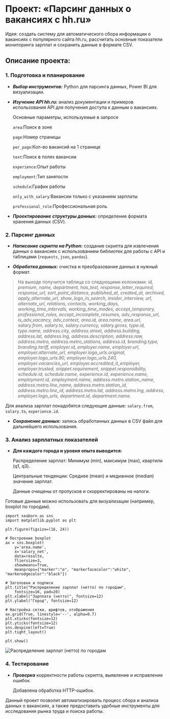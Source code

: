 # Проект: «Парсинг данных о вакансиях с hh.ru»
Идея: создать систему для автоматического сбора информации о вакансиях с популярного сайта hh.ru, рассчитать основные показатели мониторинга зарплат и сохранить данные в формате CSV.

## Описание проекта:

### 1. Подготовка и планирование

+ **_Выбор инструментов:_** Python для парсинга данных, Power BI для визуализации.

+ **_Изучение API hh.ru:_** анализ документации и примеров использования API для получения доступа к данным о вакансиях.

  Основные параметры, используемые в запросе

  ```area```:Поиск в зоне
  
  ```page```:Номер страницы

  ```per_page```:Кол-во вакансий на 1 странице
  
  ```text```:Поиск в полях вакансии
  
  ```experience```:Опыт работы
  
  ```employment```:Тип занятости
  
  ```schedule```:График работы
  
  ```only_with_salary```:Вакансии только с указанием зарплаты
  
  ```professional_role```:Профессиональная роль

+ **_Проектирование структуры данных:_** определение формата хранения данных (CSV). 

### 2. Парсинг данных 

+ **_Написание скрипта на Python:_** создание скрипта для извлечения данных о вакансиях с использованием библиотек для работы с API и таблицами (```requests```, ```json```, ```pandas```). 

+ **_Обработка данных:_** очистка и преобразование данных в нужный формат.

>  На выходе получится таблица со следующими колонками: _id, premium, name, department, has_test,  response_letter_required, response_url, sort_point_distance, published_at, created_at, archived, apply_alternate_url, show_logo_in_search, insider_interview, url, alternate_url, relations, contacts, working_days, working_time_intervals, working_time_modes, accept_temporary, professional_roles, accept_incomplete_resumes, adv_response_url, is_adv_vacancy, adv_context, area.id, area.name, area.url, salary.from, salary.to, salary.currency, salary.gross, type.id, type.name, address.city, address.street, address.building, address.lat, address.lng, address.description, address.raw, address.metro, address.metro_stations, address.id, branding.type, branding.tariff, employer.id, employer.name, employer.url, employer.alternate_url, employer.logo_urls.original, employer.logo_urls.90, employer.logo_urls.240, employer.vacancies_url, employer.accredited_it_employer, employer.trusted, snippet.requirement, snippet.responsibility, schedule.id, schedule.name, experience.id, experience.name, employment.id, employment.name, address.metro.station_name, address.metro.line_name, address.metro.station_id, address.metro.line_id, address.metro.lat, address.metro.lng, address, employer.logo_urls, department.id, department.name._

  Для анализа зарплат понадобятся следующие данные: ```salary.from```, ```salary.to```, ```experience.id```.

+ **_Сохранение данных:_** запись обработанных данных в CSV файл для дальнейшего использования.

### 3. Анализ зарплатных показателей

+ **Для каждого города и уровня опыта выводится:**

  Распределение зарплат: Минимум (min), максимум (max), квартили (q1, q3).

  Центральные тенденции: Среднее (mean) и медианное (median) значение зарплат.

  Данные очищены от пропусков и скорректированы на налоги.

Готовые данные можно использовать для визуализации (например, boxplot по городам).

```
import seaborn as sns
import matplotlib.pyplot as plt

plt.figure(figsize=(16, 24))

# Построение boxplot
ax = sns.boxplot(
    y='area.name',
    x='salary_net',
    data=resulte,
    fliersize=3,
    showmeans=True,
    meanprops={"marker":"o", "markerfacecolor":"white", "markeredgecolor":"black"})

# Заголовки и подписи
plt.title("Распределение зарплат (нетто) по городам", 
    fontsize=16, pad=20)
plt.xlabel("Зарплата (нетто)", fontsize=12)
plt.ylabel("Город", fontsize=12)

# Настройка сетки, шрифтов, отображения
ax.grid(True, linestyle='--', alpha=0.7)
plt.xticks(fontsize=12)
plt.yticks(fontsize=12)
sns.despine(left=True)
plt.tight_layout()  

plt.show()
```

![Распределение зарплат (нетто) по городам](https://github.com/user-attachments/assets/19ac552f-7090-49f5-a150-1c91855c16b3)


### 4. Тестирование 

+ **_Проверка_** корректности работы скрипта, выявление и исправление ошибок.

  Добавлена обработка HTTP-ошибок.

Данный проект позволит автоматизировать процесс сбора и анализа данных о вакансиях, а также предоставить удобные инструменты для исследования рынка труда и поиска работы.
